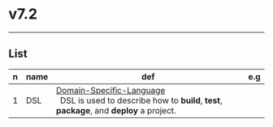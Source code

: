 # v7.2

---

## List
|n|name|def|e.g|
|-|----|---|---|
|1|DSL |<ins>Domain-Specific-Language</ins><br/>&ensp;DSL is used to describe how to **build**, **test**, **package**, and **deploy** a project.

